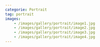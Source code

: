 ```yaml
---
categorie: Portrait
tag: portrait
images:
    - /images/gallery/portrait/image1.jpg
    - /images/gallery/portrait/image2.jpg
    - /images/gallery/portrait/image3.jpg
    - /images/gallery/portrait/image4.jpg
---
```

